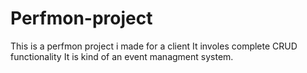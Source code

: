 # Perfmon-project
This is a perfmon project i made for a client 
It involes complete CRUD functionality
It is kind of an event managment system. 
